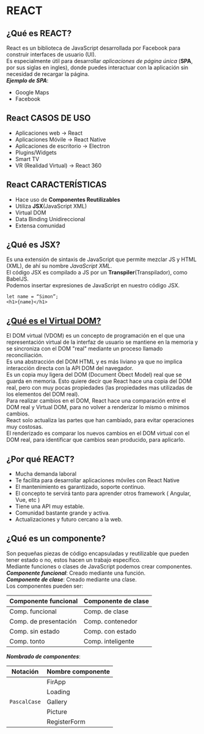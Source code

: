 # REACT

## ¿Qué es REACT?

React es un biblioteca de JavaScript desarrollada por Facebook para construir interfaces de usuario (UI).  
Es especialmente útil para desarrollar _aplicaciones de página única_ (**SPA**, por sus siglas en ingles), donde puedes interactuar con la aplicación sin necesidad de recargar la página.  
_**Ejemplo de SPA**_:

- Google Maps
- Facebook

## React CASOS DE USO

- Aplicaciones web -> React
- Aplicaciones Móvile -> React Native
- Aplicaciones de escritorio -> Electron
- Plugins/Widgets
- Smart TV
- VR (Realidad Virtual) -> React 360

## React CARACTERÍSTICAS

- Hace uso de **Componentes Reutilizables**
- Utiliza **JSX**(JavaScript XML)
- Virtual DOM
- Data Binding Unidireccional
- Extensa comunidad

## ¿Qué es JSX?

Es una extensión de sintaxis de JavaScript que permite mezclar JS y HTML (XML), de ahí su nombre _JavaScript XML_.  
El código JSX es compilado a JS por un **Transpiler**(Transpilador), como BabelJS.  
Podemos insertar expresiones de JavaScript en nuestro código JSX.

```
let name = “Simon”;
<h1>{name}</h1>
```

## [¿Qué es el Virtual DOM?](https://youtu.be/EJgNlZpSEBI?si=i_PlvxdpfuDap6QI)

El DOM virtual (VDOM) es un concepto de programación en el que una representación virtual de la interfaz de usuario se mantiene en la memoria y se sincroniza con el DOM "real" mediante un proceso llamado reconciliación.  
Es una abstracción del DOM HTML y es más liviano ya que no implica interacción directa con la API DOM del navegador.  
Es un copia muy ligera del DOM (Document Obect Model) real que se guarda en memoria. Esto quiere decir que React hace una copia del DOM real, pero con muy pocas propiedades (las propiedades mas utilizadas de los elementos del DOM real).  
Para realizar cambios en el DOM, React hace una comparación entre el DOM real y Virtual DOM, para no volver a renderizar lo mismo o mínimos cambios.  
React solo actualiza las partes que han cambiado, para evitar operaciones muy costosas.  
El renderizado es comparar los nuevos cambios en el DOM virtual con el DOM real, para identificar que cambios sean producido, para aplicarlo.

## ¿Por qué REACT?

- Mucha demanda laboral
- Te facilita para desarrollar aplicaciones móviles con React Native
- El mantenimiento es garantizado, soporte continuo.
- El concepto te servirá tanto para aprender otros framework ( Angular, Vue, etc )
- Tiene una API muy estable.
- Comunidad bastante grande y activa.
- Actualizaciones y futuro cercano a la web.

## ¿Qué es un componente?

Son pequeñas piezas de código encapsuladas y reutilizable que pueden tener estado o no, estos hacen un trabajo específico.  
Mediante funciones o clases de JavaScript podemos crear componentes.  
**_Componente funcional_**: Creado mediante una función.  
**_Componente de clase_**: Creado mediante una clase.  
Los componentes pueden ser:

| Componente funcional  | Componente de clase |
| --------------------- | ------------------- |
| Comp. funcional       | Comp. de clase      |
| Comp. de presentación | Comp. contenedor    |
| Comp. sin estado      | Comp. con estado    |
| Comp. tonto           | Comp. inteligente   |

**_Nombrado de componentes_**:

| Notación     | Nombre componente |
| ------------ | ----------------- |
|              | FirApp            |
|              | Loading           |
| `PascalCase` | Gallery           |
|              | Picture           |
|              | RegisterForm      |
